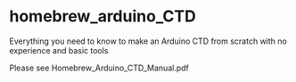 # homebrew_arduino_CTD
Everything you need to know to make an Arduino CTD from scratch with no experience and basic tools

Please see Homebrew_Arduino_CTD_Manual.pdf